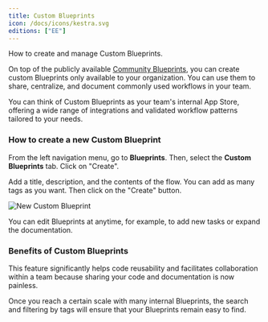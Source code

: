 ```yaml
---
title: Custom Blueprints
icon: /docs/icons/kestra.svg
editions: ["EE"]
---
```


How to create and manage Custom Blueprints.


On top of the publicly available [Community Blueprints](../../05.concepts/07.blueprints.md), you can create custom Blueprints only available to your organization. You can use them to share, centralize, and document commonly used workflows in your team.

You can think of Custom Blueprints as your team's internal App Store, offering a wide range of integrations and validated workflow patterns tailored to your needs.

### How to create a new Custom Blueprint

From the left navigation menu, go to **Blueprints**. Then, select the **Custom Blueprints** tab. Click on "Create".

Add a title, description, and the contents of the flow. You can add as many tags as you want. Then click on the "Create" button.

![New Custom Blueprint](/docs/user-interface-guide/blueprint-org-2.png)

You can edit Blueprints at anytime, for example, to add new tasks or expand the documentation.

### Benefits of Custom Blueprints

This feature significantly helps code reusability and facilitates collaboration within a team because sharing your code and documentation is now painless.

Once you reach a certain scale with many internal Blueprints, the search and filtering by tags will ensure that your Blueprints remain easy to find.
